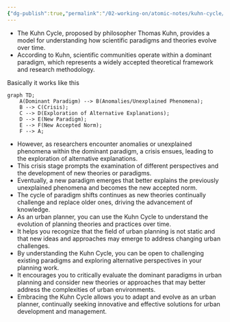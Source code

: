 ```yaml
---
{"dg-publish":true,"permalink":"/02-working-on/atomic-notes/kuhn-cycle/","title":"Kuhn Cycle","noteIcon":"","created":"Monday, December 18th 2023, 1:41:17 pm","updated":"2023-12-23T16:54:18.857+01:00"}
---
```



- The Kuhn Cycle, proposed by philosopher Thomas Kuhn, provides a model for understanding how scientific paradigms and theories evolve over time.
- According to Kuhn, scientific communities operate within a dominant paradigm, which represents a widely accepted theoretical framework and research methodology.


Basically it works like this

```mermaid
graph TD;
    A(Dominant Paradigm) --> B(Anomalies/Unexplained Phenomena);
    B --> C(Crisis);
    C --> D(Exploration of Alternative Explanations);
    D --> E(New Paradigm);
    E --> F(New Accepted Norm);
    F --> A;
```

- However, as researchers encounter anomalies or unexplained phenomena within the dominant paradigm, a crisis ensues, leading to the exploration of alternative explanations.
- This crisis stage prompts the examination of different perspectives and the development of new theories or paradigms.
- Eventually, a new paradigm emerges that better explains the previously unexplained phenomena and becomes the new accepted norm.
- The cycle of paradigm shifts continues as new theories continually challenge and replace older ones, driving the advancement of knowledge.
- As an urban planner, you can use the Kuhn Cycle to understand the evolution of planning theories and practices over time.
- It helps you recognize that the field of urban planning is not static and that new ideas and approaches may emerge to address changing urban challenges.
- By understanding the Kuhn Cycle, you can be open to challenging existing paradigms and exploring alternative perspectives in your planning work.
- It encourages you to critically evaluate the dominant paradigms in urban planning and consider new theories or approaches that may better address the complexities of urban environments.
- Embracing the Kuhn Cycle allows you to adapt and evolve as an urban planner, continually seeking innovative and effective solutions for urban development and management.